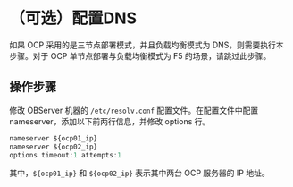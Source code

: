 # （可选）配置DNS

如果 OCP 采用的是三节点部署模式，并且负载均衡模式为 DNS，则需要执行本步骤。对于 OCP 单节点部署与负载均衡模式为 F5 的场景，请跳过此步骤。

## 操作步骤

修改 OBServer 机器的 `/etc/resolv.conf` 配置文件。在配置文件中配置 nameserver，添加以下前两行信息，并修改 options 行。

```javascript
nameserver ${ocp01_ip}
nameserver ${ocp02_ip}
options timeout:1 attempts:1
```

其中，`${ocp01_ip}` 和 `${ocp02_ip}` 表示其中两台 OCP 服务器的 IP 地址。
